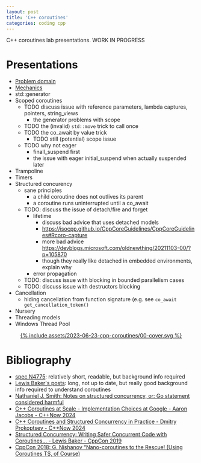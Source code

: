 ```yaml
---
layout: post
title: 'C++ coroutines'
categories: coding cpp
---
```


C++ coroutines lab presentations. WORK IN PROGRESS

# Presentations

- [Problem domain](/presentations/2023-08-06-coro-problem-domain.html)
- [Mechanics](/presentations/2023-09-05-coro-mechanics.html)
- std::generator
- Scoped coroutines
  - TODO discuss issue with reference parameters, lambda captures, pointers, string_views
    - the generator problems with scope
  - TODO the (invalid) `std::move` trick to call once
  - TODO the co_await by value trick
    - TODO still (potential) scope issue
  - TODO why not eager
    - finall_suspend first
    - the issue with eager initial_suspend when actually suspended later
- Trampoline
- Timers
- Structured concurency
  - sane principles
    - a child coroutine does not outlives its parent
    - a coroutine runs uninterrupted until a co_await
  - TODO: discuss the issue of detach/fire and forget
    - lifetime
      - discuss bad advice that uses detached models
      - https://isocpp.github.io/CppCoreGuidelines/CppCoreGuidelines#Rcoro-capture
      - more bad advice https://devblogs.microsoft.com/oldnewthing/20211103-00/?p=105870
      - though they really like detached in embedded environments, explain why
    - error propagation
  - TODO: discuss issue with blocking in bounded parallelism cases
  - TODO: discuss issue with destructors blocking
- Cancellation
  - hiding cancellation from function signature (e.g. see `co_await get_cancellation_token()`
- Nursery
- Threading models
- Windows Thread Pool

<div align="center"><a href="/presentations/2023-08-06-coro-problem-domain.html">
{% include assets/2023-06-23-cpp-coroutines/00-cover.svg %}
</a></div>


# Bibliography

- [spec N4775](https://www.open-std.org/jtc1/sc22/wg21/docs/papers/2018/n4775.pdf):
relatively short, readable, but background info required
- [Lewis Baker's posts](https://lewissbaker.github.io/): long, not up to
date, but really good background info required to understand coroutines
- [Nathaniel J. Smith: Notes on structured concurrency, or: Go statement considered harmful](https://vorpus.org/blog/notes-on-structured-concurrency-or-go-statement-considered-harmful/)
- [C++ Coroutines at Scale - Implementation Choices at Google - Aaron Jacobs - C++Now 2024](https://www.youtube.com/watch?v=k-A12dpMYHo)
- [C++ Coroutines and Structured Concurrency in Practice - Dmitry Prokoptsev - C++Now 2024](https://www.youtube.com/watch?v=sWeOIS14Myg)
- [Structured Concurrency: Writing Safer Concurrent Code with Coroutines... - Lewis Baker - CppCon 2019](https://www.youtube.com/watch?v=1Wy5sq3s2rg)
- [CppCon 2018: G. Nishanov “Nano-coroutines to the Rescue! (Using Coroutines TS, of Course)](https://www.youtube.com/watch?v=j9tlJAqMV7U)
